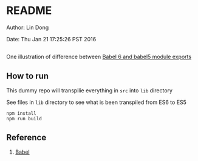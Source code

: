 # README
Author: Lin Dong

Date: Thu Jan 21 17:25:26 PST 2016


##
One illustration of difference between [Babel 6 and babel5 module exports](https://gist.github.com/ldong/300f8422d3f4843435fa)

## How to run

This dummy repo will transpilie everything in `src` into `lib` directory

See files in `lib` directory to see what is been transpiled from ES6 to ES5

```
npm install
npm run build
```

## Reference
1. [Babel](https://babeljs.io/docs/setup/#babel_cli)

